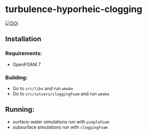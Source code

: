 # turbulence-hyporheic-clogging

[![DOI](https://zenodo.org/badge/639960484.svg)](https://zenodo.org/badge/latestdoi/639960484)

## Installation

### Requirements:

- OpenFOAM 7
    
### Building:

- Go to `src/libs` and run `wmake`
- Go to `src/solvers/cloggingFoam` and run `wmake`

## Running:

- surface-water simulations run with `pimpleFoam`
- subsurface simulations run with `cloggingFoam`


